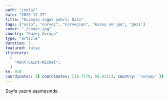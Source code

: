 ```yaml
---
path: "/oslo/"
date: "2020-12-27"
title: "Kuzeyin soğuk şehri: Oslo"
tags: ["oslo", "norveç", "norvegian", "kuzey avrupa", "gezi"]
cover: "./cover.jpg"
country: "Kuzey Avrupa"
type: "article"
duration: 3
featured: false
itinerary:
  [
    "Mont-Saint-Michel",
  ]
km: 910
coordinates: [{ coordinates: [10.7579, 59.9111], country: "norway" }]
---
```


Sayfa yazım aşamasında

<!-- <rehype-image src="saintmichel1.jpg"></rehype-image> -->
